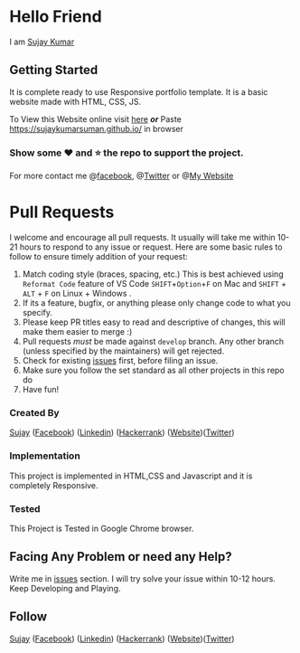 # Hello Friend
I am [Sujay Kumar](https://sujaykumar.tk)

## Getting Started
It is complete ready to use Responsive portfolio template. It is a basic website made with HTML, CSS, JS.

To View this Website online visit [here](https:sujaykumarsuman.github.io/) 
***or*** 
Paste https://sujaykumarsuman.github.io/ in browser

### Show some :heart: and :star: the repo to support the project. 
For more contact me @[facebook](https://www.facebook.com/timeline.sujay), @[Twitter](https://www.twitter.com/sujaykumarsuman) or @[My Website](https://sujaykumar.tk)

# Pull Requests

I welcome and encourage all pull requests. It usually will take me within 10-21 hours to respond to any issue or request. Here are some basic rules to follow to ensure timely addition of your request:

1.  Match coding style (braces, spacing, etc.) This is best achieved using `Reformat Code` feature of VS Code `SHIFT`+`Option`+`F` on Mac and `SHIFT` + `ALT` + `F` on Linux + Windows .
2.  If its a feature, bugfix, or anything please only change code to what you specify.
3.  Please keep PR titles easy to read and descriptive of changes, this will make them easier to merge :)
4.  Pull requests _must_ be made against `develop` branch. Any other branch (unless specified by the maintainers) will get rejected.
5.  Check for existing [issues](https://github.com/sujaykumarsuman/sujaykumarsuman.github.io/issues) first, before filing an issue.
6.  Make sure you follow the set standard as all other projects in this repo do
7.  Have fun!

### Created By
[Sujay](https://github.com/sujaykumarsuman) ([Facebook](https://www.facebook.com/timeline.sujay)) ([Linkedin](https://www.linkedin.com/in/sujaykumarsuman)) ([Hackerrank](https://www.hackerrank.com/skript))
([Website](https://sujaykumar.tk))([Twitter](https://www.twitter.com/sujaykumar))

### Implementation

This project is implemented in HTML,CSS and Javascript and it is completely Responsive.

### Tested

This Project is Tested in Google Chrome browser.

## Facing Any Problem or need any Help?
Write me in [issues](https://github.com/sujaykumarsuman/sujaykumarsuman.github.io/issues) section. I will try solve your issue within 10-12 hours.
Keep Developing and Playing.

## Follow
[Sujay](https://github.com/sujaykumarsuman) ([Facebook](https://www.facebook.com/timeline.sujay)) ([Linkedin](https://www.linkedin.com/in/sujaykumarsuman)) ([Hackerrank](https://www.hackerrank.com/skript))
([Website](https://sujaykumar.tk))([Twitter](https://www.twitter.com/sujaykumar))
